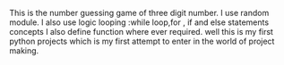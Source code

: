 This is the number guessing game of three digit number.
I use random module.
I also use logic looping :while loop,for , if and else statements concepts
I also define function where ever required.
well this is my first python projects which is my first attempt to enter in the world of project making.
